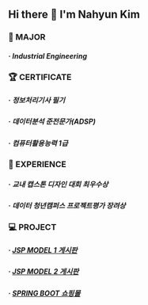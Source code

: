 ## Hi there 👋 I'm Nahyun Kim

<!--
- 🔭 I’m currently working on ...
- 🌱 I’m currently learning ...
- 👯 I’m looking to collaborate on ...
- 🤔 I’m looking for help with ...
- 💬 Ask me about ...
- 📫 How to reach me: ...
- 😄 Pronouns: ...
- ⚡ Fun fact: ...✨
-->

### :notebook: MAJOR
#####   · Industrial Engineering

### :trophy: CERTIFICATE
#####  · 정보처리기사 필기
#####  · 데이터분석 준전문가(ADSP)
#####  · 컴퓨터활용능력 1급

### 🌱 EXPERIENCE
#####  · 교내 캡스톤 디자인 대회 최우수상
#####  · 데이터 청년캠퍼스 프로젝트평가 장려상

### :computer: PROJECT
#####  · [JSP MODEL 1 게시판](https://github.com/nasus309/Jsp/tree/master/Farmstory1)
#####  · [JSP MODEL 2 게시판](http://15.164.230.250:8080/Farmstory2/)
#####  · [SPRING BOOT 쇼핑몰](https://github.com/nasus309/Spring/tree/master/kmarket)


